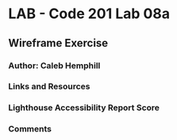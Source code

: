 # LAB - Code 201 Lab 08a

## Wireframe Exercise

### Author: Caleb Hemphill

### Links and Resources

### Lighthouse Accessibility Report Score

### Comments
